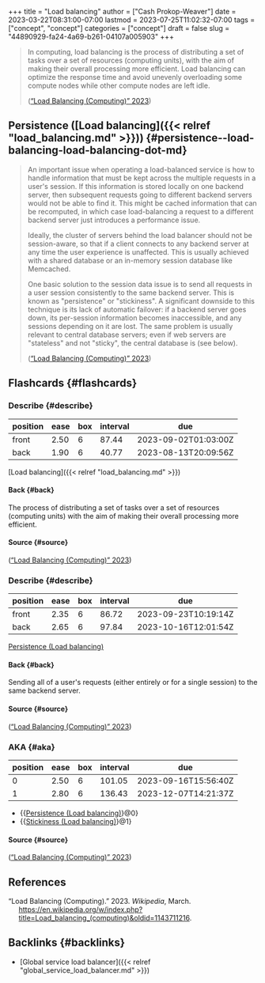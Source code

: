 +++
title = "Load balancing"
author = ["Cash Prokop-Weaver"]
date = 2023-03-22T08:31:00-07:00
lastmod = 2023-07-25T11:02:32-07:00
tags = ["concept", "concept"]
categories = ["concept"]
draft = false
slug = "44890929-fa24-4a69-b261-04107a005903"
+++

> In computing, load balancing is the process of distributing a set of tasks over a set of resources (computing units), with the aim of making their overall processing more efficient. Load balancing can optimize the response time and avoid unevenly overloading some compute nodes while other compute nodes are left idle.
>
> (<a href="#citeproc_bib_item_1">“Load Balancing (Computing)” 2023</a>)


## Persistence ([Load balancing]({{< relref "load_balancing.md" >}})) {#persistence--load-balancing-load-balancing-dot-md}

> An important issue when operating a load-balanced service is how to handle information that must be kept across the multiple requests in a user's session. If this information is stored locally on one backend server, then subsequent requests going to different backend servers would not be able to find it. This might be cached information that can be recomputed, in which case load-balancing a request to a different backend server just introduces a performance issue.
>
> Ideally, the cluster of servers behind the load balancer should not be session-aware, so that if a client connects to any backend server at any time the user experience is unaffected. This is usually achieved with a shared database or an in-memory session database like Memcached.
>
> One basic solution to the session data issue is to send all requests in a user session consistently to the same backend server. This is known as "persistence" or "stickiness". A significant downside to this technique is its lack of automatic failover: if a backend server goes down, its per-session information becomes inaccessible, and any sessions depending on it are lost. The same problem is usually relevant to central database servers; even if web servers are "stateless" and not "sticky", the central database is (see below).
>
> (<a href="#citeproc_bib_item_1">“Load Balancing (Computing)” 2023</a>)


## Flashcards {#flashcards}


### Describe {#describe}

| position | ease | box | interval | due                  |
|----------|------|-----|----------|----------------------|
| front    | 2.50 | 6   | 87.44    | 2023-09-02T01:03:00Z |
| back     | 1.90 | 6   | 40.77    | 2023-08-13T20:09:56Z |

[Load balancing]({{< relref "load_balancing.md" >}})


#### Back {#back}

The process of distributing a set of tasks over a set of resources (computing units) with the aim of making their overall processing more efficient.


#### Source {#source}

(<a href="#citeproc_bib_item_1">“Load Balancing (Computing)” 2023</a>)


### Describe {#describe}

| position | ease | box | interval | due                  |
|----------|------|-----|----------|----------------------|
| front    | 2.35 | 6   | 86.72    | 2023-09-23T10:19:14Z |
| back     | 2.65 | 6   | 97.84    | 2023-10-16T12:01:54Z |

[Persistence (Load balancing)](#persistence--load-balancing-load-balancing-dot-md)


#### Back {#back}

Sending all of a user's requests (either entirely or for a single session) to the same backend server.


#### Source {#source}

(<a href="#citeproc_bib_item_1">“Load Balancing (Computing)” 2023</a>)


### AKA {#aka}

| position | ease | box | interval | due                  |
|----------|------|-----|----------|----------------------|
| 0        | 2.50 | 6   | 101.05   | 2023-09-16T15:56:40Z |
| 1        | 2.80 | 6   | 136.43   | 2023-12-07T14:21:37Z |

-   {{[Persistence (Load balancing)](#persistence--load-balancing-load-balancing-dot-md)}@0}
-   {{[Stickiness (Load balancing)](#persistence--load-balancing-load-balancing-dot-md)}@1}


#### Source {#source}

(<a href="#citeproc_bib_item_1">“Load Balancing (Computing)” 2023</a>)

## References

<style>.csl-entry{text-indent: -1.5em; margin-left: 1.5em;}</style><div class="csl-bib-body">
  <div class="csl-entry"><a id="citeproc_bib_item_1"></a>“Load Balancing (Computing).” 2023. <i>Wikipedia</i>, March. <a href="https://en.wikipedia.org/w/index.php?title=Load_balancing_(computing)&oldid=1143711216">https://en.wikipedia.org/w/index.php?title=Load_balancing_(computing)&#38;oldid=1143711216</a>.</div>
</div>


## Backlinks {#backlinks}

-   [Global service load balancer]({{< relref "global_service_load_balancer.md" >}})
